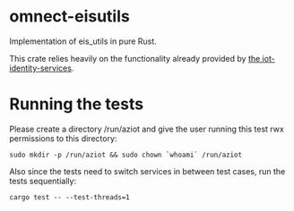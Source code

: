 # omnect-eisutils
Implementation of eis_utils in pure Rust.

This crate relies heavily on the functionality already provided by [the iot-identity-services](https://github.com/Azure/iot-identity-service).

# Running the tests
Please create a directory /run/aziot and give the user running this test rwx permissions to this directory:

```
sudo mkdir -p /run/aziot && sudo chown `whoami` /run/aziot
```

Also since the tests need to switch services in between test cases, run the tests sequentially:

```
cargo test -- --test-threads=1
```
